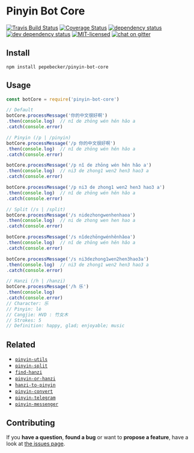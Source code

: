 # Pinyin Bot Core

[![Travis Build Status](https://travis-ci.org/pepebecker/pinyin-bot-core.svg)](https://travis-ci.org/pepebecker/pinyin-bot-core)
[![Coverage Status](https://coveralls.io/repos/github/pepebecker/pinyin-bot-core/badge.svg)](https://coveralls.io/github/pepebecker/pinyin-bot-core)
[![dependency status](https://img.shields.io/david/pepebecker/pinyin-bot-core.svg)](https://david-dm.org/pepebecker/pinyin-bot-core)
[![dev dependency status](https://img.shields.io/david/dev/pepebecker/pinyin-bot-core.svg)](https://david-dm.org/pepebecker/pinyin-bot-core#info=devDependencies)
[![MIT-licensed](https://img.shields.io/github/license/pepebecker/pinyin-bot-core.svg)](https://opensource.org/licenses/MIT)
[![chat on gitter](https://badges.gitter.im/pepebecker.svg)](https://gitter.im/pepebecker)

## Install

```shell
npm install pepebecker/pinyin-bot-core
```

## Usage

```js
const botCore = require('pinyin-bot-core')

// Default
botCore.processMessage('你的中文很好啊')
.then(console.log)  // nǐ de zhōng wén hěn hǎo a
.catch(console.error)

// Pinyin (/p | /pinyin)
botCore.processMessage('/p 你的中文很好啊')
.then(console.log)  // nǐ de zhōng wén hěn hǎo a
.catch(console.error)

botCore.processMessage('/p nǐ de zhōng wén hěn hǎo a')
.then(console.log)  // ni3 de zhong1 wen2 hen3 hao3 a
.catch(console.error)

botCore.processMessage('/p ni3 de zhong1 wen2 hen3 hao3 a')
.then(console.log)  // nǐ de zhōng wén hěn hǎo a
.catch(console.error)

// Split (/s | /split)
botCore.processMessage('/s nidezhongwenhenhaoa')
.then(console.log)  // ni de zhong wen hen hao a
.catch(console.error)

botCore.processMessage('/s nǐdezhōngwénhěnhǎoa')
.then(console.log)  // nǐ de zhōng wén hěn hǎo a
.catch(console.error)

botCore.processMessage('/s ni3dezhong1wen2hen3hao3a')
.then(console.log)  // ni3 de zhong1 wen2 hen3 hao3 a
.catch(console.error)

// Hanzi (/h | /hanzi)
botCore.processMessage('/h 乐')
.then(console.log)
.catch(console.error)
// Character: 乐
// Pinyin: lè
// Cangjie: HVD : 竹女木
// Strokes: 5
// Definition: happy, glad; enjoyable; music
```

## Related

- [`pinyin-utils`](https://github.com/pepebecker/pinyin-utils)
- [`pinyin-split`](https://github.com/pepebecker/pinyin-split)
- [`find-hanzi`](https://github.com/pepebecker/find-hanzi)
- [`pinyin-or-hanzi`](https://github.com/pepebecker/pinyin-or-hanzi)
- [`hanzi-to-pinyin`](https://github.com/pepebecker/hanzi-to-pinyin)
- [`pinyin-convert`](https://github.com/pepebecker/pinyin-convert)
- [`pinyin-telegram`](https://github.com/pepebecker/pinyin-telegram)
- [`pinyin-messenger`](https://github.com/pepebecker/pinyin-messenger)

## Contributing

If you **have a question**, **found a bug** or want to **propose a feature**, have a look at [the issues page](https://github.com/pepebecker/pinyin-bot-core/issues).